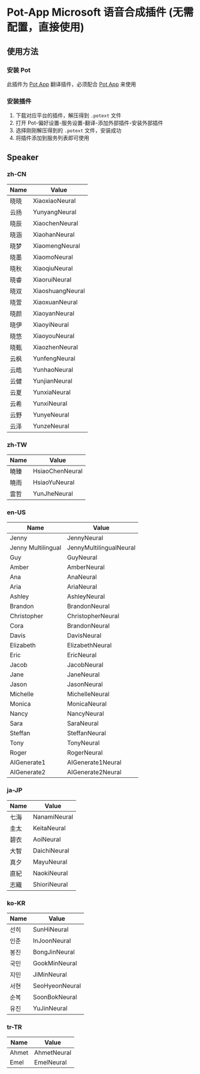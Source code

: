 # Pot-App Microsoft 语音合成插件 (无需配置，直接使用)

## 使用方法

### 安装 Pot

此插件为 [Pot App](https://github.com/pot-app/pot-desktop) 翻译插件，必须配合 [Pot App](https://github.com/pot-app/pot-desktop) 来使用

### 安装插件

1. 下载对应平台的插件，解压得到 `.potext` 文件
2. 打开 Pot-偏好设置-服务设置-翻译-添加外部插件-安装外部插件
3. 选择刚刚解压得到的 `.potext` 文件，安装成功
4. 将插件添加到服务列表即可使用

## Speaker

### zh-CN

| Name |      Value     |
|------|----------------|
| 晓晓 | XiaoxiaoNeural |
| 云扬 | YunyangNeural |
| 晓辰 | XiaochenNeural |
| 晓涵 | XiaohanNeural |
| 晓梦 | XiaomengNeural |
| 晓墨 | XiaomoNeural |
| 晓秋 | XiaoqiuNeural |
| 晓睿 | XiaoruiNeural |
| 晓双 | XiaoshuangNeural |
| 晓萱 | XiaoxuanNeural |
| 晓颜 | XiaoyanNeural |
| 晓伊 | XiaoyiNeural |
| 晓悠 | XiaoyouNeural |
| 晓甄 | XiaozhenNeural |
| 云枫 | YunfengNeural |
| 云皓 | YunhaoNeural |
| 云健 | YunjianNeural |
| 云夏 | YunxiaNeural |
| 云希 | YunxiNeural |
| 云野 | YunyeNeural |
| 云泽 | YunzeNeural |

### zh-TW

| Name |      Value     |
|------|----------------|
| 曉臻 | HsiaoChenNeural |
| 曉雨 | HsiaoYuNeural |
| 雲哲 | YunJheNeural |

### en-US

| Name |      Value     |
|------|----------------|
| Jenny | JennyNeural |
| Jenny Multilingual | JennyMultilingualNeural |
| Guy | GuyNeural |
| Amber | AmberNeural |
| Ana | AnaNeural |
| Aria | AriaNeural |
| Ashley | AshleyNeural |
| Brandon | BrandonNeural |
| Christopher | ChristopherNeural |
| Cora | BrandonNeural |
| Davis | DavisNeural |
| Elizabeth | ElizabethNeural |
| Eric | EricNeural |
| Jacob | JacobNeural |
| Jane | JaneNeural |
| Jason | JasonNeural |
| Michelle | MichelleNeural |
| Monica | MonicaNeural |
| Nancy | NancyNeural |
| Sara | SaraNeural |
| Steffan | SteffanNeural |
| Tony | TonyNeural |
| Roger | RogerNeural |
| AIGenerate1 | AIGenerate1Neural |
| AIGenerate2 | AIGenerate2Neural |

### ja-JP

| Name |      Value     |
|------|----------------|
| 七海 | NanamiNeural |
| 圭太 | KeitaNeural |
| 碧衣 | AoiNeural |
| 大智 | DaichiNeural |
| 真夕 | MayuNeural |
| 直紀 | NaokiNeural |
| 志織 | ShioriNeural |

### ko-KR

| Name |      Value     |
|------|----------------|
| 선히 | SunHiNeural |
| 인준 | InJoonNeural |
| 봉진 | BongJinNeural |
| 국민 | GookMinNeural |
| 지민 | JiMinNeural |
| 서현 | SeoHyeonNeural |
| 순복 | SoonBokNeural |
| 유진 | YuJinNeural |

### tr-TR

| Name |      Value     |
|------|----------------|
| Ahmet | AhmetNeural |
| Emel | EmelNeural |
